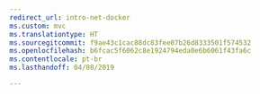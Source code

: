 ```yaml
---
redirect_url: intro-net-docker
ms.custom: mvc
ms.translationtype: HT
ms.sourcegitcommit: f9ae43c1cac88dc83fee07b26d8333501f574532
ms.openlocfilehash: b6fcac5f6062c8e1924794eda0e6b6061f43fa6c
ms.contentlocale: pt-br
ms.lasthandoff: 04/08/2019

---
```


